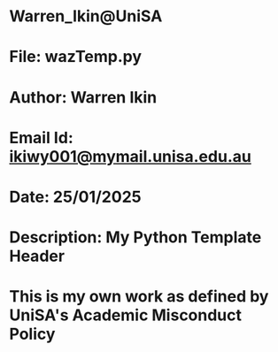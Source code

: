 # Warren_Ikin@UniSA
# File: wazTemp.py
# Author: Warren Ikin
# Email Id: ikiwy001@mymail.unisa.edu.au
# Date: 25/01/2025
# Description: My Python Template Header
# This is my own work as defined by UniSA's Academic Misconduct Policy
